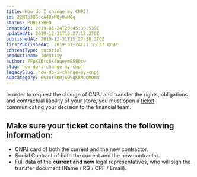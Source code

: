 ```yaml
---
title: How do I change my CNPJ?
id: 22MTpJQGocA48sMQyUwMGq
status: PUBLISHED
createdAt: 2019-01-24T20:45:36.539Z
updatedAt: 2019-12-31T15:27:18.370Z
publishedAt: 2019-12-31T15:27:18.370Z
firstPublishedAt: 2019-01-24T21:55:37.869Z
contentType: tutorial
productTeam: Identity
author: 7FpKZ0rc6k4WqeymES80cw
slug: how-do-i-change-my-cnpj
legacySlug: how-do-i-change-my-cnpj
subcategory: 6SJnrkKDjGwSqKkMuQMOmm
---
```


In order to request the change of CNPJ and transfer the rights, obligations and contractual liability of your store, you must open a [ticket](https://support.vtex.com/hc/en-us/requests) communicating your decision to the financial team.

## Make sure your ticket contains the following information:

- CNPJ card of both the current and the new contractor.
- Social Contract of both the current and the new contractor.
- Full data of the __current and new__ legal representatives, who will sign the transfer document (Name / RG / CPF / Email).
